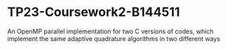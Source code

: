 # TP23-Coursework2-B144511

An OpenMP parallel implementation for two C versions of codes, which implement the same adaptive quadrature algorithms in two different ways